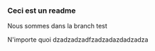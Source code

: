 ### Ceci est un readme

Nous sommes dans la branch test 

N'importe quoi
dzadzadzadfzadzadazdadzadza